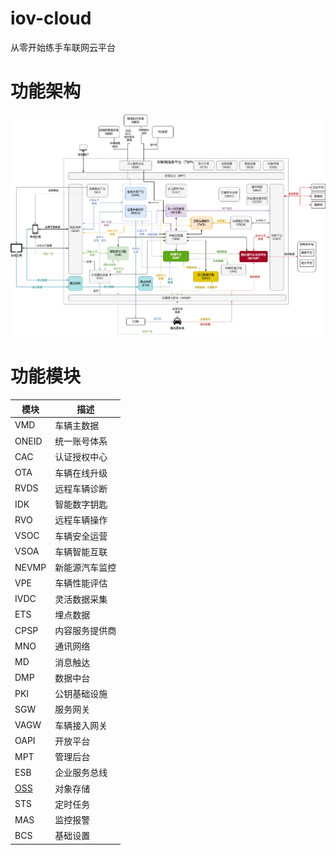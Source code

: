 # iov-cloud
从零开始练手车联网云平台

# 功能架构
![功能架构](public/images/fa_20230913.png "功能架构")

# 功能模块
|  模块   | 描述  |
|  ----  | ----  |
| VMD | 车辆主数据 |
| ONEID | 统一账号体系 |
| CAC | 认证授权中心 |
| OTA | 车辆在线升级 |
| RVDS | 远程车辆诊断 |
| IDK | 智能数字钥匙 |
| RVO | 远程车辆操作 |
| VSOC | 车辆安全运营 |
| VSOA | 车辆智能互联 |
| NEVMP | 新能源汽车监控 |
| VPE | 车辆性能评估 |
| IVDC | 灵活数据采集 |
| ETS | 埋点数据 |
| CPSP | 内容服务提供商 |
| MNO | 通讯网络 |
| MD | 消息触达 |
| DMP | 数据中台 |
| PKI | 公钥基础设施 |
| SGW | 服务网关 |
| VAGW | 车辆接入网关 |
| OAPI | 开放平台 |
| MPT | 管理后台 |
| ESB | 企业服务总线 |
| [OSS](https://github.com/hwyzleo/iov-cloud-oss)  | 对象存储 |
| STS | 定时任务 |
| MAS | 监控报警 |
| BCS | 基础设置 |